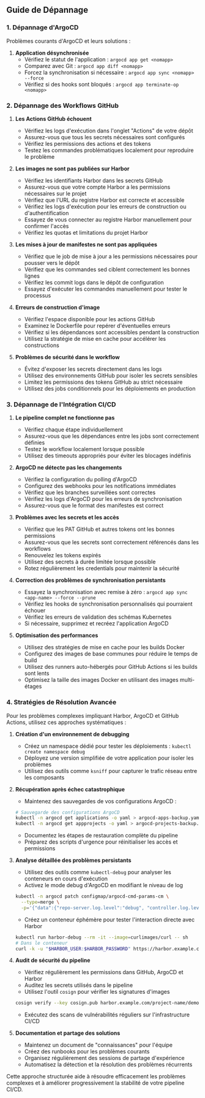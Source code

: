## Guide de Dépannage

### 1. Dépannage d'ArgoCD

Problèmes courants d'ArgoCD et leurs solutions :

1. **Application désynchronisée**
   - Vérifiez le statut de l'application : `argocd app get <nomapp>`
   - Comparez avec Git : `argocd app diff <nomapp>`
   - Forcez la synchronisation si nécessaire : `argocd app sync <nomapp> --force`
   - Vérifiez si des hooks sont bloqués : `argocd app terminate-op <nomapp>`

### 2. Dépannage des Workflows GitHub

1. **Les Actions GitHub échouent**
   - Vérifiez les logs d'exécution dans l'onglet "Actions" de votre dépôt
   - Assurez-vous que tous les secrets nécessaires sont configurés
   - Vérifiez les permissions des actions et des tokens
   - Testez les commandes problématiques localement pour reproduire le problème

2. **Les images ne sont pas publiées sur Harbor**
   - Vérifiez les identifiants Harbor dans les secrets GitHub
   - Assurez-vous que votre compte Harbor a les permissions nécessaires sur le projet
   - Vérifiez que l'URL du registre Harbor est correcte et accessible
   - Vérifiez les logs d'exécution pour les erreurs de construction ou d'authentification
   - Essayez de vous connecter au registre Harbor manuellement pour confirmer l'accès
   - Vérifiez les quotas et limitations du projet Harbor

3. **Les mises à jour de manifestes ne sont pas appliquées**
   - Vérifiez que le job de mise à jour a les permissions nécessaires pour pousser vers le dépôt
   - Vérifiez que les commandes sed ciblent correctement les bonnes lignes
   - Vérifiez les commit logs dans le dépôt de configuration
   - Essayez d'exécuter les commandes manuellement pour tester le processus

4. **Erreurs de construction d'image**
   - Vérifiez l'espace disponible pour les actions GitHub
   - Examinez le Dockerfile pour repérer d'éventuelles erreurs
   - Vérifiez si les dépendances sont accessibles pendant la construction
   - Utilisez la stratégie de mise en cache pour accélérer les constructions

5. **Problèmes de sécurité dans le workflow**
   - Évitez d'exposer les secrets directement dans les logs
   - Utilisez des environnements GitHub pour isoler les secrets sensibles
   - Limitez les permissions des tokens GitHub au strict nécessaire
   - Utilisez des jobs conditionnels pour les déploiements en production

### 3. Dépannage de l'Intégration CI/CD

1. **Le pipeline complet ne fonctionne pas**
   - Vérifiez chaque étape individuellement
   - Assurez-vous que les dépendances entre les jobs sont correctement définies
   - Testez le workflow localement lorsque possible
   - Utilisez des timeouts appropriés pour éviter les blocages indéfinis

2. **ArgoCD ne détecte pas les changements**
   - Vérifiez la configuration du polling d'ArgoCD
   - Configurez des webhooks pour les notifications immédiates
   - Vérifiez que les branches surveillées sont correctes
   - Vérifiez les logs d'ArgoCD pour les erreurs de synchronisation
   - Assurez-vous que le format des manifestes est correct
   
3. **Problèmes avec les secrets et les accès**
   - Vérifiez que les PAT GitHub et autres tokens ont les bonnes permissions
   - Assurez-vous que les secrets sont correctement référencés dans les workflows
   - Renouvelez les tokens expirés
   - Utilisez des secrets à durée limitée lorsque possible
   - Rotez régulièrement les credentials pour maintenir la sécurité

4. **Correction des problèmes de synchronisation persistants**
   - Essayez la synchronisation avec remise à zéro : `argocd app sync <app-name> --force --prune`
   - Vérifiez les hooks de synchronisation personnalisés qui pourraient échouer
   - Vérifiez les erreurs de validation des schémas Kubernetes
   - Si nécessaire, supprimez et recréez l'application ArgoCD
   
5. **Optimisation des performances**
   - Utilisez des stratégies de mise en cache pour les builds Docker
   - Configurez des images de base communes pour réduire le temps de build
   - Utilisez des runners auto-hébergés pour GitHub Actions si les builds sont lents
   - Optimisez la taille des images Docker en utilisant des images multi-étages

### 4. Stratégies de Résolution Avancée

Pour les problèmes complexes impliquant Harbor, ArgoCD et GitHub Actions, utilisez ces approches systématiques :

1. **Création d'un environnement de debugging**
   - Créez un namespace dédié pour tester les déploiements : `kubectl create namespace debug`
   - Déployez une version simplifiée de votre application pour isoler les problèmes
   - Utilisez des outils comme `ksniff` pour capturer le trafic réseau entre les composants

2. **Récupération après échec catastrophique**
   - Maintenez des sauvegardes de vos configurations ArgoCD :
   ```bash
   # Sauvegarde des configurations ArgoCD
   kubectl -n argocd get applications -o yaml > argocd-apps-backup.yaml
   kubectl -n argocd get appprojects -o yaml > argocd-projects-backup.yaml
   ```
   - Documentez les étapes de restauration complète du pipeline
   - Préparez des scripts d'urgence pour réinitialiser les accès et permissions

3. **Analyse détaillée des problèmes persistants**
   - Utilisez des outils comme `kubectl-debug` pour analyser les conteneurs en cours d'exécution
   - Activez le mode debug d'ArgoCD en modifiant le niveau de log
   ```bash
   kubectl -n argocd patch configmap/argocd-cmd-params-cm \
     --type=merge \
     -p='{"data":{"repo-server.log.level":"debug", "controller.log.level":"debug"}}'
   ```
   - Créez un conteneur éphémère pour tester l'interaction directe avec Harbor
   ```bash
   kubectl run harbor-debug --rm -it --image=curlimages/curl -- sh
   # Dans le conteneur
   curl -k -u "$HARBOR_USER:$HARBOR_PASSWORD" https://harbor.example.com/api/v2.0/projects
   ```

4. **Audit de sécurité du pipeline**
   - Vérifiez régulièrement les permissions dans GitHub, ArgoCD et Harbor
   - Auditez les secrets utilisés dans le pipeline
   - Utilisez l'outil `cosign` pour vérifier les signatures d'images
   ```bash
   cosign verify --key cosign.pub harbor.example.com/project-name/demo-app:latest
   ```
   - Exécutez des scans de vulnérabilités réguliers sur l'infrastructure CI/CD

5. **Documentation et partage des solutions**
   - Maintenez un document de "connaissances" pour l'équipe
   - Créez des runbooks pour les problèmes courants
   - Organisez régulièrement des sessions de partage d'expérience
   - Automatisez la détection et la résolution des problèmes récurrents

Cette approche structurée aide à résoudre efficacement les problèmes complexes et à améliorer progressivement la stabilité de votre pipeline CI/CD.